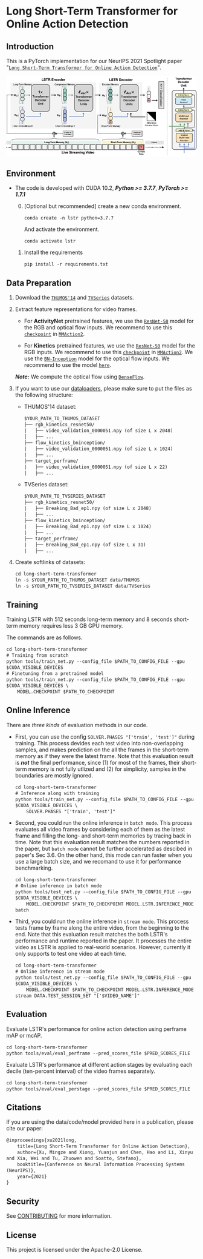# Long Short-Term Transformer for Online Action Detection

## Introduction

This is a PyTorch implementation for our NeurIPS 2021 Spotlight paper "[`Long Short-Term Transformer for Online Action Detection`](https://arxiv.org/pdf/2107.03377.pdf)".

![network](demo/network.png?raw=true)

## Environment

- The code is developed with CUDA 10.2, ***Python >= 3.7.7***, ***PyTorch >= 1.7.1***

    0. [Optional but recommended] create a new conda environment.
        ```
        conda create -n lstr python=3.7.7
        ```
        And activate the environment.
        ```
        conda activate lstr
        ```

    1. Install the requirements
        ```
        pip install -r requirements.txt
        ```

## Data Preparation

1. Download the [`THUMOS'14`](https://www.crcv.ucf.edu/THUMOS14/) and [`TVSeries`](https://homes.esat.kuleuven.be/psi-archive/rdegeest/TVSeries.html) datasets.

2. Extract feature representations for video frames.

    * For **ActivityNet** pretrained features, we use the [`ResNet-50`](https://arxiv.org/pdf/1512.03385.pdf) model for the RGB and optical flow inputs. We recommend to use this [`checkpoint`](https://github.com/open-mmlab/mmaction2/blob/master/configs/recognition/tsn/README.md#activitynet-v13) in [`MMAction2`](https://github.com/open-mmlab/mmaction2).

    * For **Kinetics** pretrained features, we use the [`ResNet-50`](https://arxiv.org/pdf/1512.03385.pdf) model for the RGB inputs. We recommend to use this [`checkpoint`](https://github.com/open-mmlab/mmaction2/blob/master/configs/recognition/tsn/tsn_r50_320p_1x1x8_100e_kinetics400_rgb.py) in [`MMAction2`](https://github.com/open-mmlab/mmaction2). We use the [`BN-Inception`](https://arxiv.org/pdf/1502.03167.pdf) model for the optical flow inputs. We recommend to use the model [`here`](https://drive.google.com/drive/folders/1Q8yf2u8YWkva-apAxW_9_TzvLGuWZaix?usp=sharing).
    
    ***Note:*** We compute the optical flow using [`DenseFlow`](https://github.com/xumingze0308/denseflow).

3. If you want to use our [dataloaders](src/rekognition_online_action_detection/datasets), please make sure to put the files as the following structure:

    * THUMOS'14 dataset:
        ```
        $YOUR_PATH_TO_THUMOS_DATASET
        ├── rgb_kinetics_resnet50/
        |   ├── video_validation_0000051.npy (of size L x 2048)
        │   ├── ...
        ├── flow_kinetics_bninception/
        |   ├── video_validation_0000051.npy (of size L x 1024)
        |   ├── ...
        ├── target_perframe/
        |   ├── video_validation_0000051.npy (of size L x 22)
        |   ├── ...
        ```
    
    * TVSeries dataset:
        ```
        $YOUR_PATH_TO_TVSERIES_DATASET
        ├── rgb_kinetics_resnet50/
        |   ├── Breaking_Bad_ep1.npy (of size L x 2048)
        │   ├── ...
        ├── flow_kinetics_bninception/
        |   ├── Breaking_Bad_ep1.npy (of size L x 1024)
        |   ├── ...
        ├── target_perframe/
        |   ├── Breaking_Bad_ep1.npy (of size L x 31)
        |   ├── ...
        ```

4. Create softlinks of datasets:
    ```
    cd long-short-term-transformer
    ln -s $YOUR_PATH_TO_THUMOS_DATASET data/THUMOS
    ln -s $YOUR_PATH_TO_TVSERIES_DATASET data/TVSeries
    ```

## Training

Training LSTR with 512 seconds long-term memory and 8 seconds short-term memory requires less 3 GB GPU memory.

The commands are as follows.

```
cd long-short-term-transformer
# Training from scratch
python tools/train_net.py --config_file $PATH_TO_CONFIG_FILE --gpu $CUDA_VISIBLE_DEVICES
# Finetuning from a pretrained model
python tools/train_net.py --config_file $PATH_TO_CONFIG_FILE --gpu $CUDA_VISIBLE_DEVICES \
    MODEL.CHECKPOINT $PATH_TO_CHECKPOINT
```

## Online Inference

There are *three kinds* of evaluation methods in our code.

* First, you can use the config `SOLVER.PHASES "['train', 'test']"` during training. This process devides each test video into non-overlapping samples, and makes prediction on the all the frames in the short-term memory as if they were the latest frame. Note that this evaluation result is ***not*** the final performance, since (1) for most of the frames, their short-term memory is not fully utlized and (2) for simplicity, samples in the boundaries are mostly ignored.

    ```
    cd long-short-term-transformer
    # Inference along with training
    python tools/train_net.py --config_file $PATH_TO_CONFIG_FILE --gpu $CUDA_VISIBLE_DEVICES \
        SOLVER.PHASES "['train', 'test']"
    ```

* Second, you could run the online inference in `batch mode`. This process evaluates all video frames by considering each of them as the latest frame and filling the long- and short-term memories by tracing back in time. Note that this evaluation result matches the numbers reported in the paper, but `batch mode` cannot be further accelerated as descibed in paper's Sec 3.6. On the other hand, this mode can run faster when you use a large batch size, and we recomand to use it for performance benchmarking.

    ```
    cd long-short-term-transformer
    # Online inference in batch mode
    python tools/test_net.py --config_file $PATH_TO_CONFIG_FILE --gpu $CUDA_VISIBLE_DEVICES \
        MODEL.CHECKPOINT $PATH_TO_CHECKPOINT MODEL.LSTR.INFERENCE_MODE batch
    ```

* Third, you could run the online inference in `stream mode`. This process tests frame by frame along the entire video, from the beginning to the end. Note that this evaluation result matches the both LSTR's performance and runtime reported in the paper. It processes the entire video as LSTR is applied to real-world scenarios. However, currently it only supports to test one video at each time.

    ```
    cd long-short-term-transformer
    # Online inference in stream mode
    python tools/test_net.py --config_file $PATH_TO_CONFIG_FILE --gpu $CUDA_VISIBLE_DEVICES \
        MODEL.CHECKPOINT $PATH_TO_CHECKPOINT MODEL.LSTR.INFERENCE_MODE stream DATA.TEST_SESSION_SET "['$VIDEO_NAME']"
    ```

## Evaluation

Evaluate LSTR's performance for online action detection using perframe mAP or mcAP.

```
cd long-short-term-transformer
python tools/eval/eval_perframe --pred_scores_file $PRED_SCORES_FILE
```

Evaluate LSTR's performance at different action stages by evaluating each decile (ten-percent interval) of the video frames separately.

```
cd long-short-term-transformer
python tools/eval/eval_perstage --pred_scores_file $PRED_SCORES_FILE
```

## Citations

If you are using the data/code/model provided here in a publication, please cite our paper:

	@inproceedings{xu2021long,
  		title={Long Short-Term Transformer for Online Action Detection},
  		author={Xu, Mingze and Xiong, Yuanjun and Chen, Hao and Li, Xinyu and Xia, Wei and Tu, Zhuowen and Soatto, Stefano},
  		booktitle={Conference on Neural Information Processing Systems (NeurIPS)},
  		year={2021}
	}

## Security

See [CONTRIBUTING](CONTRIBUTING.md#security-issue-notifications) for more information.

## License

This project is licensed under the Apache-2.0 License.
